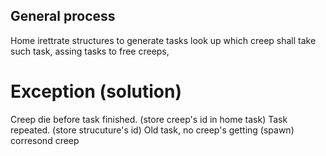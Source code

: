 ## General process

Home irettrate structures to generate tasks
look up which creep shall take such task,
assing tasks to free creeps,

# Exception (solution)

Creep die before task finished. (store creep's id in home task)
Task repeated. (store strucuture's id)
Old task, no creep's getting (spawn) corresond creep
